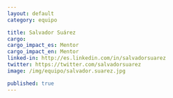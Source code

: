 ```yaml
---
layout: default
category: equipo

title: Salvador Suárez
cargo:
cargo_impact_es: Mentor
cargo_impact_en: Mentor
linked-in: http://es.linkedin.com/in/salvadorsuarez
twitter: https://twitter.com/salvadorsuarez
image: /img/equipo/salvador.suarez.jpg

published: true
---
```


